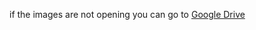 
if the images are not opening you can go to [Google Drive](https://drive.google.com/drive/folders/15x41NISSRQachEfqXVZ_9s4Z6FmHa44p?usp=sharing)
